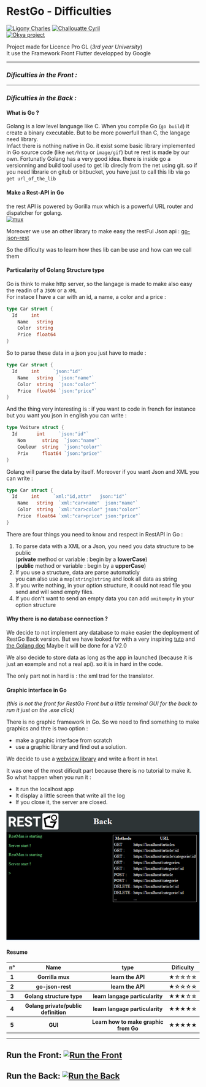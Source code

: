 # RestGo - Difficulties  
[![Ligony Charles](https://img.shields.io/badge/Charles-LinkedIn-1E90E7.svg)](https://www.linkedin.com/in/charles-ligony-893177134/)
[![Challouatte Cyril](https://img.shields.io/badge/Cyril-LinkedIn-1E90E7.svg)](https://www.linkedin.com/in/cyril-challouatte-824021160/)  
[![Okya project](https://img.shields.io/badge/%C3%98kya-Official-0c2461.svg)]()

Project made for Licence Pro GL (_3rd year University_)  
It use the Framework Front Flutter developped by Google

***
### _Dificulties in the Front :_

***
### _Dificulties in the Back :_
#### What is Go ?
Golang is a low level language like C. When you compile Go (`go build`) it create a binary executable. But to be more powerfull than C, the langage need library.  
Infact there is nothing native in Go. it exist some basic library implemented in Go source code (like `net/http` or `image/gif`) but re rest is made by our own.
Fortunatly Golang has a very good idea. there is inside go a versionning and build tool used to get lib direcly from the net using git. so if you need librarie on gitub or bitbucket, you have just to call this lib via `go get url_of_the_lib`

#### Make a Rest-API in Go
the rest API is powered by Gorilla mux which is a powerful URL router and dispatcher for golang.  
[![mux](http://www.gorillatoolkit.org/static/images/gorilla-icon-64.png)]() 

Moreover we use an other library to make easy the restFul Json api : [go-json-rest](https://github.com/ant0ine/go-json-rest)

So the dificulty was to learn how thes lib can be use and how can we call them

#### Particalarity of Golang Structure type
Go is think to make http server, so the langage is made to make also easy the readin of a `JSON` or a `XML`  
For instace I have a car with an id, a name, a color and a price :
```Go
type Car struct {
  Id     int
	Name   string
	Color  string
	Price  float64
}
```
So to parse these data in a json you just have to made :  
```Go
type Car struct {
  Id     int     `json:"id"`
	Name   string  `json:"name"`
	Color  string  `json:"color"`
	Price  float64 `json:"price"`
}
```

And the thing very interesting is : if you want to code in french for instance but you want you json in english you can write :
```Go
type Voiture struct {
  Id       int     `json:"id"`
	Nom      string  `json:"name"`
	Couleur  string  `json:"color"`
	Prix     float64 `json:"price"`
}
```

Golang will parse the data by itself. Moreover if you want Json and XML you can write :
```Go
type Car struct {
  Id     int     `xml:"id,attr"   json:"id"`
	Name   string  `xml:"car>name"  json:"name"`
	Color  string  `xml:"car>color" json:"color"`
	Price  float64 `xml:"car>price" json:"price"`
}
```

There are four things you need to know and respect in RestAPI in Go :  
  1. To parse data with a XML or a Json, you need you data structure to be public  
      (__private__ method or variable : begin by a __lowerCase__)  
      (__public__  method or variable : begin by a __upperCase__)
  2. If you use a structure, data are parse automaticly  
      you can also use a `map[string]string` and look all data as string
  3. If you write nothing, in your option structure, it could not read file you send and will send empty files.  
  4. If you don't want to send an empty data you can add `omitempty` in your option structure

#### Why there is no database connection ?
We decide to not implement any database to make easier the deployment of RestGo Back version.
But we have looked for with a very inspiring [tuto](https://www.alexedwards.net/blog/practical-persistence-sql) and [the Golang 
doc](https://golang.org/pkg/database/sql/)
Maybe it will be done for a V2.0

We also decide to store data as long as the app in launched (because it is just an exemple and not a real api). so it is in hard in the code.

The only part not in hard is : the xml trad for the translator.


#### Graphic interface in Go
_(this is not the front for RestGo Front but a little terminal GUI for the back to run it just on the .exe click)_

There is no graphic framework in Go. So we need to find something to make graphics and thre is two option :
  - make a graphic interface from scratch
  - use a graphic library and find out a solution.

We decide to use a [webview library](https://github.com/zserge/webview) and write a front in `html`

It was one of the most dificult part because there is no tutorial to make it.  
So what happen when you run it :
  - It run the localhost app
  - It display a little screen that write all the log
  - If you close it, the server are closed.

[![restGo Back GUI](../RestGoBack/restGoBackGUI.png)]()

#### Resume

<table>
  <tr>
    <th>n°</th><th>Name</th>        <th>type</th>         <th>Dificulty</th>
  </tr><tr>
    <th>1</th> <th>Gorrilla mux</th><th>learn the API</th><th>★☆☆☆☆</th>
  </tr><tr>
    <th>2</th><th>go-json-rest</th> <th>learn the API</th><th>★☆☆☆☆</th>
  </tr><tr>
    <th>3</th><th>Golang structure type</th><th>learn langage particularity</th><th>★★★☆☆</th>
  </tr><tr>
    <th>4</th><th>Golang private/public definition</th><th>learn langage particularity</th><th>★★★★☆</th>
  </tr><tr>
    <th>5</th><th>GUI</th><th>Learn how to make graphic from Go</th><th>★★★★★</th>
  </tr>

</table>


***

## Run the Front:  [![Run the Front](https://img.shields.io/badge/ReadMe-Front-5BC7F8.svg)]()  

## Run the Back:   [![Run the Back](https://img.shields.io/badge/ReadMe-Back-75CEDE.svg)](https://github.com/CharlesLgn/RestGo/blob/master/RestGoBack/README.md)
